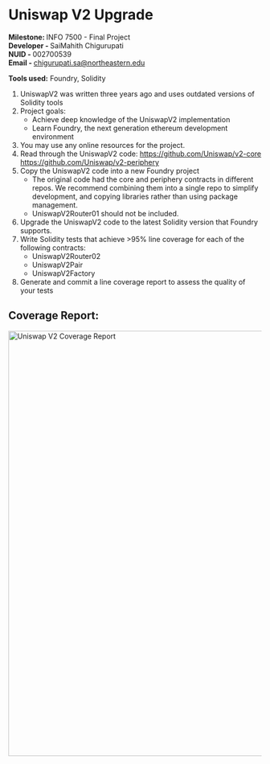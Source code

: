 # Uniswap V2 Upgrade

<strong> Milestone: </strong> INFO 7500 - Final Project </br>
<strong> Developer - </strong> SaiMahith Chigurupati </br>
<strong> NUID - </strong> 002700539 </br>
<strong> Email - </strong> chigurupati.sa@northeastern.edu

<strong> Tools used:</strong> Foundry, Solidity

1. UniswapV2 was written three years ago and uses outdated versions of Solidity tools
2. Project goals:
   - Achieve deep knowledge of the UniswapV2 implementation
   - Learn Foundry, the next generation ethereum development environment
3. You may use any online resources for the project.
4. Read through the UniswapV2 code:
   https://github.com/Uniswap/v2-core
   https://github.com/Uniswap/v2-periphery
5. Copy the UniswapV2 code into a new Foundry project
   - The original code had the core and periphery contracts in different repos. We recommend combining them into a single repo to simplify development, and copying libraries rather than using package management.
   - UniswapV2Router01 should not be included.
6. Upgrade the UniswapV2 code to the latest Solidity version that Foundry supports.
7. Write Solidity tests that achieve >95% line coverage for each of the following contracts:
   - UniswapV2Router02
   - UniswapV2Pair
   - UniswapV2Factory
8. Generate and commit a line coverage report to assess the quality of your tests

## Coverage Report:

<img width="846" alt="Uniswap V2 Coverage Report" src="https://user-images.githubusercontent.com/62823527/232962588-58b36dd1-7614-4899-bb64-adee21fca84c.png">

